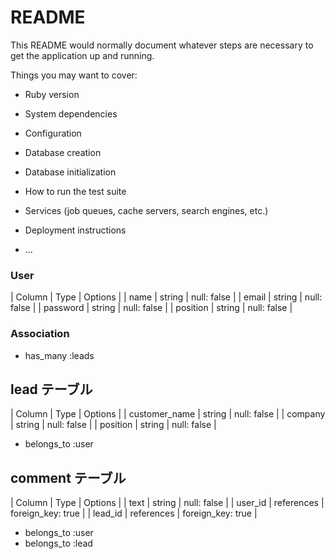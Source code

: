 # README

This README would normally document whatever steps are necessary to get the
application up and running.

Things you may want to cover:

* Ruby version

* System dependencies

* Configuration

* Database creation

* Database initialization

* How to run the test suite

* Services (job queues, cache servers, search engines, etc.)

* Deployment instructions

* ...

### User

| Column   | Type   | Options     |
| name   | string | null: false |
| email      | string | null: false |
| password   | string | null: false |
| position   | string | null: false |

### Association

- has_many :leads

## lead テーブル

| Column            | Type   | Options     |
| customer_name     | string | null: false |
| company           | string | null: false |
| position          | string   | null: false |

- belongs_to :user

## comment テーブル

| Column            | Type     | Options     |
| text          | string       | null: false |
| user_id       | references   | foreign_key: true |
| lead_id       | references   | foreign_key: true |

- belongs_to :user
- belongs_to :lead